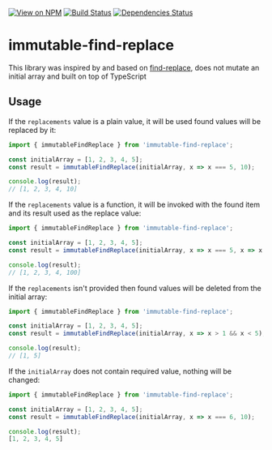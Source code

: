 [![View on NPM](http://img.shields.io/npm/v/immutable-find-replace.svg)](https://www.npmjs.com/package/immutable-find-replace)
[![Build Status](https://travis-ci.com/Zamaletdinov/immutable-find-replace.svg?token=W59T71ksNx3zM46b5kL3&branch=master)](https://travis-ci.com/Zamaletdinov/immutable-find-replace)
[![Dependencies Status](https://david-dm.org/Zamaletdinov/immutable-find-replace/status.svg)](https://david-dm.org/Zamaletdinov/immutable-find-replace)

# immutable-find-replace

This library was inspired by and based on [find-replace](https://github.com/75lb/find-replace), does not mutate an initial array and built on top of TypeScript

## Usage

If the `replacements` value is a plain value, it will be used found values will be replaced by it:

```js
import { immutableFindReplace } from 'immutable-find-replace';

const initialArray = [1, 2, 3, 4, 5];
const result = immutableFindReplace(initialArray, x => x === 5, 10);

console.log(result);
// [1, 2, 3, 4, 10]
```

If the `replacements` value is a function, it will be invoked with the found item and its result used as the replace value:

```js
import { immutableFindReplace } from 'immutable-find-replace';

const initialArray = [1, 2, 3, 4, 5];
const result = immutableFindReplace(initialArray, x => x === 5, x => x * 20);

console.log(result);
// [1, 2, 3, 4, 100]
```

If the `replacements` isn't provided then found values will be deleted from the initial array:

```js
import { immutableFindReplace } from 'immutable-find-replace';

const initialArray = [1, 2, 3, 4, 5];
const result = immutableFindReplace(initialArray, x => x > 1 && x < 5);

console.log(result);
// [1, 5]
```

If the `initialArray` does not contain required value, nothing will be changed:

```js
import { immutableFindReplace } from 'immutable-find-replace';

const initialArray = [1, 2, 3, 4, 5];
const result = immutableFindReplace(initialArray, x => x === 6, 10);

console.log(result);
[1, 2, 3, 4, 5]
```